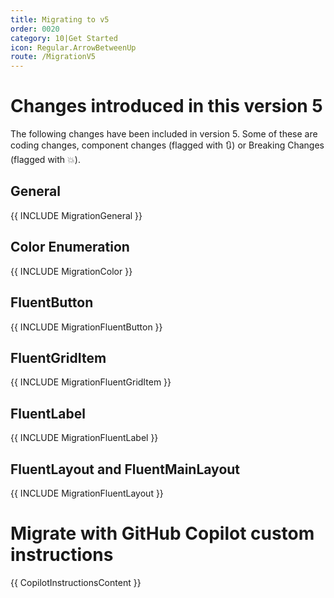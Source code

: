 ```yaml
---
title: Migrating to v5
order: 0020
category: 10|Get Started
icon: Regular.ArrowBetweenUp
route: /MigrationV5
---
```


# Changes introduced in this version 5

The following changes have been included in version 5.
Some of these are coding changes,
component changes (flagged with 🔃) or Breaking Changes (flagged with 💥).

## General

{{ INCLUDE MigrationGeneral }}

## Color Enumeration

{{ INCLUDE MigrationColor }}

## FluentButton

{{ INCLUDE MigrationFluentButton }}

## FluentGridItem

{{ INCLUDE MigrationFluentGridItem }}

## FluentLabel

{{ INCLUDE MigrationFluentLabel }}

## FluentLayout and FluentMainLayout

{{ INCLUDE MigrationFluentLayout }}

# Migrate with GitHub Copilot custom instructions

{{ CopilotInstructionsContent }}